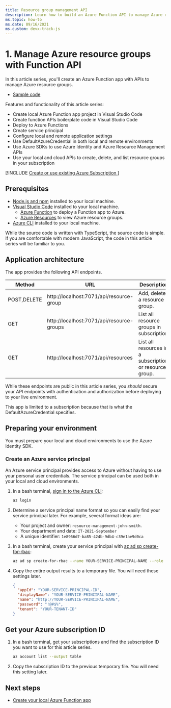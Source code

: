 ```yaml
---
title: Resource group management API
description: Learn how to build an Azure Function API to manage Azure resource groups.
ms.topic: how-to
ms.date: 09/16/2021
ms.custom: devx-track-js
---
```


# 1. Manage Azure resource groups with Function API

In this article series, you'll create an Azure Function app with APIs to manage Azure resource groups.

* [Sample code](https://github.com/Azure-Samples/js-e2e-azure-resource-management-functions)

Features and functionality of this article series:

* Create local Azure Function app project in Visual Studio Code
* Create function APIs boilerplate code in Visual Studio Code
* Deploy to Azure Functions
* Create service principal
* Configure local and remote application settings
* Use DefaultAzureCredential in both local and remote environments
* Use Azure SDKs to use Azure Identity and Azure Resource Management APIs
* Use your local and cloud APIs to create, delete, and list resource groups in your subscription

[!INCLUDE [Create or use existing Azure Subscription ](../../../includes/environment-subscription-h2.md)]

## Prerequisites

- [Node.js and npm](https://nodejs.org/en/download) installed to your local machine.
- [Visual Studio Code](https://code.visualstudio.com/) installed to your local machine. 
    - [Azure Function](https://marketplace.visualstudio.com/items?itemName=ms-azuretools.vscode-azurefunctions) to deploy a Function app to Azure.
    - [Azure Resources](https://marketplace.visualstudio.com/items?itemName=ms-azuretools.vscode-azureresourcegroups) to view Azure resource groups.
- [Azure CLI](/cli/azure/install-azure-cli) installed to your local machine.

While the source code is written with TypeScript, the source code is simple. If you are comfortable with modern JavaScript, the code in this article series will be familiar to you.

## Application architecture

The app provides the following API endpoints.

|Method|URL|Description|
|--|--|--|
|POST,DELETE|http://localhost:7071/api/resource-group|Add, delete a resource group.|
|GET| http://localhost:7071/api/resource-groups |List all resource groups in subscription.|
|GET| http://localhost:7071/api/resources | List all resources in a subscription or resource group.|

While these endpoints are public in this article series, you _should_ secure your API endpoints with authentication and authorization before deploying to your live environment. 

This app is limited to a subscription because that is what the DefaultAzureCredential specifies. 

## Preparing your environment

You must prepare your local and cloud environments to use the Azure Identity SDK.

### Create an Azure service principal

An Azure service principal provides access to Azure without having to use your personal user credentials. The service principal can be used both in your local and cloud environments. 

1. In a bash terminal, [sign in to the Azure CLI](/cli/azure/authenticate-azure-cli):

    ```bash
    az login
    ```
1. Determine a service principal name format so you can easily find your service principal later. For example, several format ideas are:

    * Your project and owner: `resource-management-john-smith`.
    * Your department and date: `IT-2021-September`
    * A unique identifier: `1e8966d7-ba85-424b-9db4-c39e1ae9d0ca`

1. In a bash terminal, create your service principal with [az ad sp create-for-rbac](/cli/azure/ad/sp#az_ad_sp_create_for_rbac): 

    ```bash
    az ad sp create-for-rbac --name YOUR-SERVICE-PRINCIPAL-NAME --role Contributor
    ```
1. Copy the entire output results to a temporary file. You will need these settings later.

    ```json
    {
      "appId": "YOUR-SERVICE-PRINCIPAL-ID",
      "displayName": "YOUR-SERVICE-PRINCIPAL-NAME",
      "name": "http://YOUR-SERVICE-PRINCIPAL-NAME",
      "password": "!@#$%",
      "tenant": "YOUR-TENANT-ID"
    }
    ```

## Get your Azure subscription ID

1. In a bash terminal, get your subscriptions and find the subscription ID you want to use for this article series.

    ```bash
    az account list --output table
    ```

1. Copy the subscription ID to the previous temporary file. You will need this setting later. 

## Next steps

* [Create your local Azure Function app](create-function-app.md)
